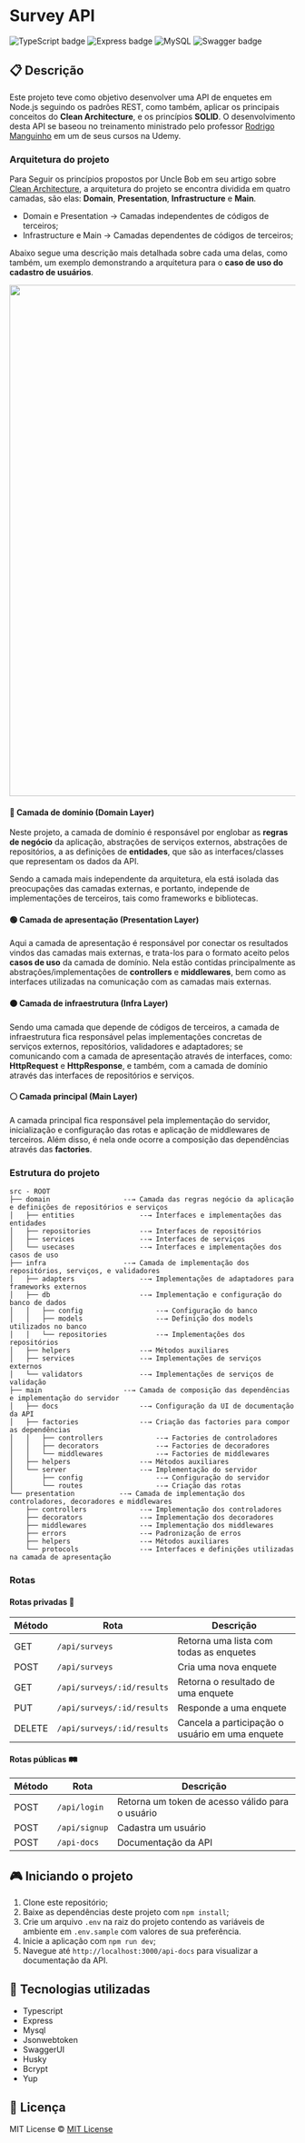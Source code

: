 # Survey API

![TypeScript badge](https://img.shields.io/badge/typescript-%23007ACC.svg?style=for-the-badge&logo=typescript&logoColor=white)
![Express badge](https://img.shields.io/badge/express.js-%23404d59.svg?style=for-the-badge&logo=express&logoColor=%2361DAFB)
![MySQL](https://img.shields.io/badge/mysql-4479A1.svg?style=for-the-badge&logo=mysql&logoColor=white)
![Swagger badge](https://img.shields.io/badge/Swagger-85EA2D?style=for-the-badge&logo=Swagger&logoColor=black)

## 📋 Descrição

Este projeto teve como objetivo desenvolver uma API de enquetes em Node.js seguindo os padrões REST, como também, aplicar os principais conceitos do **Clean Architecture**, e os princípios **SOLID**. O desenvolvimento desta API se baseou no treinamento ministrado pelo professor [Rodrigo Manguinho](https://www.udemy.com/user/rodrigo-manguinho) em um de seus cursos na Udemy.

### Arquitetura do projeto

Para Seguir os princípios propostos por Uncle Bob em seu artigo sobre [Clean Architecture](https://blog.cleancoder.com/uncle-bob/2012/08/13/the-clean-architecture.html), a arquitetura do projeto se encontra dividida em quatro camadas, são elas: **Domain**, **Presentation**, **Infrastructure** e **Main**.

-   Domain e Presentation → Camadas independentes de códigos de terceiros;
-   Infrastructure e Main → Camadas dependentes de códigos de terceiros;

Abaixo segue uma descrição mais detalhada sobre cada uma delas, como também, um exemplo demonstrando a arquitetura para o **caso de uso do cadastro de usuários**.

<img width="900px" src="https://github.com/nalbertcerqueira/nalbertcerqueira/assets/105606295/4547edb3-b9e7-4a72-b834-8049434a7634">

#### 🔴 Camada de domínio (Domain Layer)

Neste projeto, a camada de domínio é responsável por englobar as **regras de negócio** da aplicação, abstrações de serviços externos, abstrações de repositórios, a as definições de **entidades**, que são as interfaces/classes que representam os dados da API.

Sendo a camada mais independente da arquitetura, ela está isolada das preocupações das camadas externas, e portanto, independe de implementações de terceiros, tais como frameworks e bibliotecas.

#### 🟢 Camada de apresentação (Presentation Layer)

Aqui a camada de apresentação é responsável por conectar os resultados vindos das camadas mais externas, e trata-los para o formato aceito pelos **casos de uso** da camada de domínio. Nela estão contidas principalmente as abstrações/implementações de **controllers** e **middlewares**, bem como as interfaces utilizadas na comunicação com as camadas mais externas.

#### 🟠 Camada de infraestrutura (Infra Layer)

Sendo uma camada que depende de códigos de terceiros, a camada de infraestrutura fica responsável pelas implementações concretas de serviços externos, repositórios, validadores e adaptadores; se comunicando com a camada de apresentação através de interfaces, como: **HttpRequest** e **HttpResponse**, e também, com a camada de domínio através das interfaces de repositórios e serviços.

#### ⚪ Camada principal (Main Layer)

A camada principal fica responsável pela implementação do servidor, inicialização e configuração das rotas e aplicação de middlewares de terceiros. Além disso, é nela onde ocorre a composição das dependências através das **factories**.

### Estrutura do projeto

```
src - ROOT
├── domain                  --→ Camada das regras negócio da aplicação e definições de repositórios e serviços
│   ├── entities                --→ Interfaces e implementações das entidades
│   ├── repositories            --→ Interfaces de repositórios
│   ├── services                --→ Interfaces de serviços
│   └── usecases                --→ Interfaces e implementações dos casos de uso
├── infra                   --→ Camada de implementação dos repositórios, serviços, e validadores
│   ├── adapters                --→ Implementações de adaptadores para frameworks externos
│   ├── db                      --→ Implementação e configuração do banco de dados
│   │   ├── config                  --→ Configuração do banco
│   │   ├── models                  --→ Definição dos models utilizados no banco
│   │   └── repositories            --→ Implementações dos repositórios
│   ├── helpers                 --→ Métodos auxiliares
│   ├── services                --→ Implementações de serviços externos
│   └── validators              --→ Implementações de serviços de validação
├── main                    --→ Camada de composição das dependências e implementação do servidor
│   ├── docs                    --→ Configuração da UI de documentação da API
│   ├── factories               --→ Criação das factories para compor as dependências
│   │   ├── controllers             --→ Factories de controladores
│   │   ├── decorators              --→ Factories de decoradores
│   │   └── middlewares             --→ Factories de middlewares
│   ├── helpers                 --→ Métodos auxiliares
│   └── server                  --→ Implementação do servidor
│       ├── config                  --→ Configuração do servidor
│       └── routes                  --→ Criação das rotas
└── presentation           --→ Camada de implementação dos controladores, decoradores e middlewares
    ├── controllers             --→ Implementação dos controladores
    ├── decorators              --→ Implementação dos decoradores
    ├── middlewares             --→ Implementação dos middlewares
    ├── errors                  --→ Padronização de erros
    ├── helpers                 --→ Métodos auxiliares
    └── protocols               --→ Interfaces e definições utilizadas na camada de apresentação
```

### Rotas

#### Rotas privadas 🔐

| **Método** | **Rota**                   | **Descrição**                                   |
| ---------- | -------------------------- | ----------------------------------------------- |
| GET        | `/api/surveys`             | Retorna uma lista com todas as enquetes         |
| POST       | `/api/surveys`             | Cria uma nova enquete                           |
| GET        | `/api/surveys/:id/results` | Retorna o resultado de uma enquete              |
| PUT        | `/api/surveys/:id/results` | Responde a uma enquete                          |
| DELETE     | `/api/surveys/:id/results` | Cancela a participação o usuário em uma enquete |

#### Rotas públicas 🛤️

| **Método** | **Rota**      | **Descrição**                                    |
| ---------- | ------------- | ------------------------------------------------ |
| POST       | `/api/login`  | Retorna um token de acesso válido para o usuário |
| POST       | `/api/signup` | Cadastra um usuário                              |
| POST       | `/api-docs`   | Documentação da API                              |

## 🎮 Iniciando o projeto

1. Clone este repositório;
2. Baixe as dependências deste projeto com `npm install`;
3. Crie um arquivo `.env` na raiz do projeto contendo as variáveis de ambiente em `.env.sample` com valores de sua preferência.
4. Inicie a aplicação com `npm run dev`;
5. Navegue até `http://localhost:3000/api-docs` para visualizar a documentação da API.

## 🚀 Tecnologias utilizadas

-   Typescript
-   Express
-   Mysql
-   Jsonwebtoken
-   SwaggerUI
-   Husky
-   Bcrypt
-   Yup

## 📝 Licença

MIT License © [MIT License ](./LICENSE)
